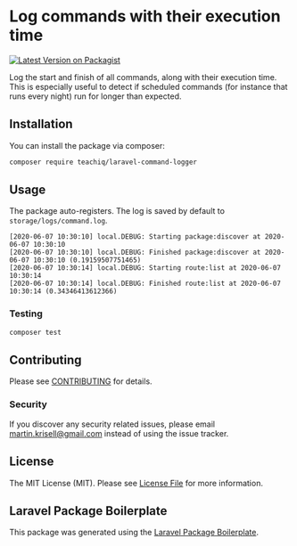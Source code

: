 # Log commands with their execution time

[![Latest Version on Packagist](https://img.shields.io/packagist/v/teachiq/laravel-command-logger.svg?style=flat-square)](https://packagist.org/packages/teachiq/laravel-command-logger)

Log the start and finish of all commands, along with their execution time. This is especially useful to detect if scheduled commands (for instance that runs every night) run for longer than expected.

## Installation

You can install the package via composer:

```bash
composer require teachiq/laravel-command-logger
```

## Usage

The package auto-registers. The log is saved by default to `storage/logs/command.log`.

```log
[2020-06-07 10:30:10] local.DEBUG: Starting package:discover at 2020-06-07 10:30:10  
[2020-06-07 10:30:10] local.DEBUG: Finished package:discover at 2020-06-07 10:30:10 (0.19159507751465)  
[2020-06-07 10:30:14] local.DEBUG: Starting route:list at 2020-06-07 10:30:14  
[2020-06-07 10:30:14] local.DEBUG: Finished route:list at 2020-06-07 10:30:14 (0.34346413612366)  
```

### Testing

``` bash
composer test
```

## Contributing

Please see [CONTRIBUTING](CONTRIBUTING.md) for details.

### Security

If you discover any security related issues, please email martin.krisell@gmail.com instead of using the issue tracker.

## License

The MIT License (MIT). Please see [License File](LICENSE.md) for more information.

## Laravel Package Boilerplate

This package was generated using the [Laravel Package Boilerplate](https://laravelpackageboilerplate.com).
